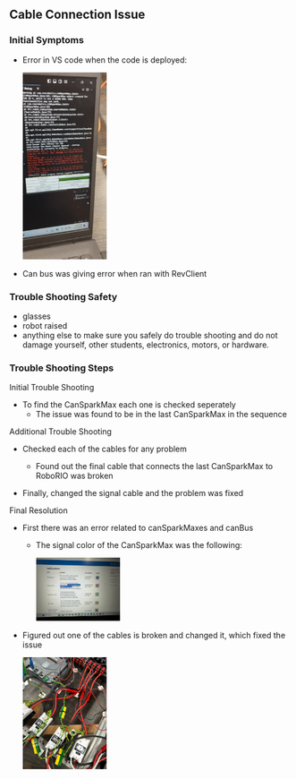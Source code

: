 ## Cable Connection Issue

### Initial Symptoms 

* Error in VS code when the code is deployed:

  <img src="https://github.com/Lakemonsters2635/MonsterDocs/blob/main/doc/images/LowVoltageErrorMessage.jpg" width= "150" />

* Can bus was giving error when ran with RevClient

### Trouble Shooting Safety

* glasses
* robot raised
* anything else to make sure you safely do trouble shooting and do not damage yourself, other students, electronics, motors, or hardware.

### Trouble Shooting Steps

Initial Trouble Shooting
* To find the CanSparkMax each one is checked seperately
  * The issue was found to be in the last CanSparkMax in the sequence

Additional Trouble Shooting
* Checked each of the cables for any problem
    * Found out the final cable that connects the last CanSparkMax to RoboRIO was broken

* Finally, changed the signal cable and the problem was fixed

Final Resolution
* First there was an error related to canSparkMaxes and canBus
  * The signal color of the CanSparkMax was the following:

    <img src="https://github.com/Lakemonsters2635/MonsterDocs/blob/main/doc/images/InfoRelatedToCanSparkMaxColors.jpg" width=150>

* Figured out one of the cables is broken and changed it, which fixed the issue

  <img src="https://github.com/Lakemonsters2635/MonsterDocs/blob/main/doc/images/CanSparkMaxLight.jpg" alt="CanSparkMaxLights" width="150">
